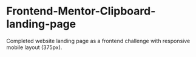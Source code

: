 # Frontend-Mentor-Clipboard-landing-page
Completed website landing page as a  frontend challenge with responsive mobile layout (375px).
